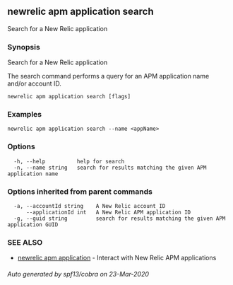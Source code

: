 ## newrelic apm application search

Search for a New Relic application

### Synopsis

Search for a New Relic application

The search command performs a query for an APM application name and/or account ID.


```
newrelic apm application search [flags]
```

### Examples

```
newrelic apm application search --name <appName>
```

### Options

```
  -h, --help          help for search
  -n, --name string   search for results matching the given APM application name
```

### Options inherited from parent commands

```
  -a, --accountId string    A New Relic account ID
      --applicationId int   A New Relic APM application ID
  -g, --guid string         search for results matching the given APM application GUID
```

### SEE ALSO

* [newrelic apm application](newrelic_apm_application.md)	 - Interact with New Relic APM applications

###### Auto generated by spf13/cobra on 23-Mar-2020
